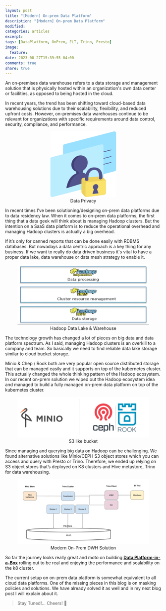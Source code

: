```yaml
---
layout: post
title: "[Modern] On-prem Data Platform"
description: "[Modern] On-prem Data Platform"
modified:
categories: articles
excerpt:
tags: [DataPlatform, OnPrem, ELT, Trino, Presto]
image:
  feature:
date: 2023-08-27T15:39:55-04:00
comments: true
share: true
---
```



An on-premises data warehouse refers to a data storage and management solution that is physically hosted within an organization's own data center or facilities, as opposed to being hosted in the cloud. 

In recent years, the trend has been shifting toward cloud-based data warehousing solutions due to their scalability, flexibility, and reduced upfront costs. However, on-premises data warehouses continue to be relevant for organizations with specific requirements around data control, security, compliance, and performance.  

<figure style="text-align: center;">
  <a href="/articles/data-privacy.png"><img src="/articles/data-privacy.png" alt="image" width="50%" height="50%"></a>
  <figcaption>Data Privacy</figcaption>
</figure>

In recent times I’ve been solutioning/designing on-prem data platforms due to data residency law. When it comes to on-prem data platforms, the first thing that a data geek will think about is managing Hadoop clusters. But the intention on a SaaS data platform is to reduce the operational overhead and managing Hadoop clusters is actually a big overhead. 

If it’s only for canned reports that can be done easily with RDBMS databases. But nowadays a data centric approach is a key thing for any business. If we want to really do data driven business it's vital to have a proper data lake, data warehouse or data mesh strategy to enable it.

<figure style="text-align: center;">
	<a href="/articles/hadoop-dp.png"><img src="/articles/hadoop-dp.png" alt="image"></a>
  <figcaption>Hadoop Data Lake & Warehouse</figcaption>
</figure>

The technology growth has changed a lot of pieces on big data and data platform spectrum. As I said, managing Hadoop clusters is an overkill to a company and team. So basically we need to find reliable data lake storage similar to cloud bucket storage.

Minio & Chep / Rook both are very popular open source distributed storage that can be managed easily and it supports on top of the kubernetes cluster. This actually changed the whole thinking pattern of the Hadoop ecosystem. In our recent on-prem solution we wiped out the Hadoop ecosystem idea and managed to build a fully managed on-prem data platform on top of the kubernetes cluster. 


<figure style="text-align: center;">
  <a href="/articles/s3-bucket.png"><img src="/articles/s3-bucket.png" alt="image"></a>
    <figcaption>S3 like bucket</figcaption>
</figure>

Since managing and querying big data on Hadoop can be challenging. We found alternative solutions like Minio/CEPH S3 object stores which you can access and query with Presto or Trino. Therefore, we ended up relying on S3 object stores that’s deployed on K8 clusters and Hive metastore, Trino for data warehousing. 


<figure style="text-align: center;">
	<a href="/articles/On-Prem-DWH-Solution.png"><img src="/articles/On-Prem-DWH-Solution.png" alt="image" ></a>
    <figcaption>Modern On-Prem DWH Solution</figcaption>
</figure>

So far the journey looks really great and moto on building [**Data Platform-in-a-Box**](/articles/life-with-akka/) rolling out to be real and enjoying the performance and scalability on the k8 cluster.

The current setup on on-prem data platform is somewhat equivalent to all cloud data platforms. One of the missing pieces in this blog is on masking policies and solutions. We have already solved it as well and in my next blog post I will explain about it. 

> Stay Tuned!... Cheers! 🍺



